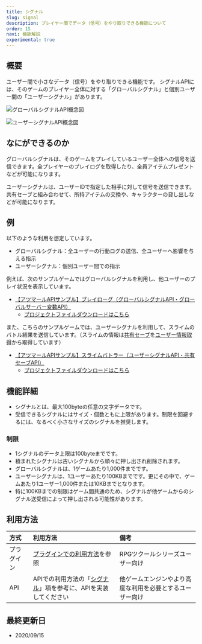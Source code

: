 ```yaml
---
title: シグナル
slug: signal
description: プレイヤー間でデータ（信号）をやり取りできる機能について
order: 15
navi: 機能解説
experimental: true
---
```

    
## 概要
ユーザー間で小さなデータ（信号）をやり取りできる機能です。  シグナルAPIには、そのゲームのプレイヤー全体に対する「グローバルシグナル」と個別ユーザー間の「ユーザーシグナル」があります。 
    
![グローバルシグナルAPI概念図](/images/signal_concept_global.png)  
    
![ユーザーシグナルAPI概念図](/images/signal_concept_user.png)
    
## なにができるのか

グローバルシグナルは、そのゲームをプレイしているユーザー全体への信号を送信できます。全プレイヤーのプレイログを取得したり、全員アイテムプレゼントなどが可能になります。
    
ユーザーシグナルは、ユーザーIDで指定した相手に対して信号を送信できます。共有セーブと組み合わせて、所持アイテムの交換や、キャラクターの貸し出しなどが可能になります。
    
## 例
以下のような利用を想定しています。
 - グローバルシグナル：全ユーザーの行動ログの送信、全ユーザーへ影響を与える指示
 - ユーザーシグナル：個別ユーザー間での指示
    
例えば、次のサンプルゲームではグローバルシグナルを利用し、他ユーザーのプレイ状況を表示しています。
 - [【アツマールAPIサンプル】プレイローグ（グローバルシグナルAPI・グローバルサーバー変数API）](https://game.nicovideo.jp/atsumaru/games/gm9292)
    - [プロジェクトファイルダウンロードはこちら](/download/sample-projects#PlayLog)
    
また、こちらのサンプルゲームでは、ユーザーシグナルを利用して、スライムのバトル結果を送信しています。（スライムの情報は[共有セーブ](/shared-save)を[ユーザー情報取得](/user)から取得しています）
 - [【アツマールAPIサンプル】スライムバトラー（ユーザーシグナルAPI・共有セーブAPI）](https://game.nicovideo.jp/atsumaru/games/gm9294)
    - [プロジェクトファイルダウンロードはこちら](/download/sample-projects#SlimeBattler)
    
## 機能詳細
 - シグナルとは、最大100byteの任意の文字データです。
 - 受信できるシグナルにはサイズ・個数ともに上限があります。制限を回避するには、なるべく小さなサイズのシグナルを推奨します。
    
### 制限
 - 1シグナルのデータ上限は100byteまでです。
 - 積まれたシグナルは古いシグナルから順々に押し出され削除されます。
 - グローバルシグナルは、1ゲームあたり1,000件までです。
 - ユーザーシグナルは、1ユーザーあたり100KBまでです。更にその中で、ゲームあたり1ユーザー1,000件または10KBまでとなります。
 - 特に100KBまでの制限はゲーム間共通のため、シグナルが他ゲームからのシグナル送受信によって押し出される可能性があります。
    
## 利用方法

方式|利用方法|備考
:---|:---|:---
プラグイン|[プラグインでの利用方法](/plugins)を参照|RPGツクールシリーズユーザー向け
API|APIでの利用方法の「[シグナル](/apis/signal)」項を参考に、APIを実装してください|他ゲームエンジンやより高度な利用を必要とするユーザー向け

    
## 最終更新日
 - 2020/09/15

